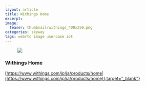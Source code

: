 ```yaml
---
layout: article
title: Withings Home
excerpt: 
image:
  teaser: thumbnail/withings_400x250.png
categories: skyway
tags: webrtc image usercase iot
---
```





<figure>
	<a href="https://www.withings.com/jp/ja/products/home" target="_blank"><img src="{{ site.url | replace_first: 'http://', '//' | replace_first: 'https://', '//' }}{{ site.baseurl }}/images/pages/withings_home.png"></a>
</figure>

### Withings Home

[https://www.withings.com/jp/ja/products/home](https://www.withings.com/jp/ja/products/home){:target="_blank"}
